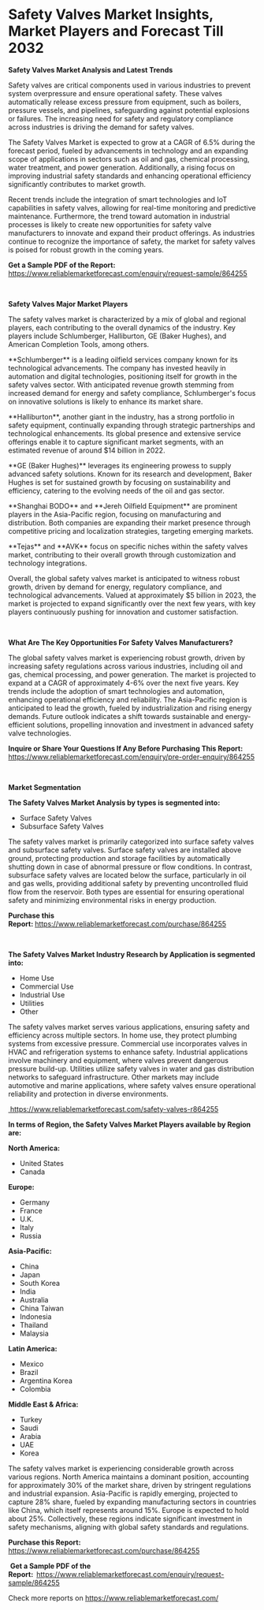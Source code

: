 <p><h1>Safety Valves Market Insights, Market Players and Forecast Till 2032</h1></p><p><strong>Safety Valves Market Analysis and Latest Trends</strong></p>
<p><p>Safety valves are critical components used in various industries to prevent system overpressure and ensure operational safety. These valves automatically release excess pressure from equipment, such as boilers, pressure vessels, and pipelines, safeguarding against potential explosions or failures. The increasing need for safety and regulatory compliance across industries is driving the demand for safety valves.</p><p>The Safety Valves Market is expected to grow at a CAGR of 6.5% during the forecast period, fueled by advancements in technology and an expanding scope of applications in sectors such as oil and gas, chemical processing, water treatment, and power generation. Additionally, a rising focus on improving industrial safety standards and enhancing operational efficiency significantly contributes to market growth.</p><p>Recent trends include the integration of smart technologies and IoT capabilities in safety valves, allowing for real-time monitoring and predictive maintenance. Furthermore, the trend toward automation in industrial processes is likely to create new opportunities for safety valve manufacturers to innovate and expand their product offerings. As industries continue to recognize the importance of safety, the market for safety valves is poised for robust growth in the coming years.</p></p>
<p><strong>Get a Sample PDF of the Report:&nbsp;</strong> <a href="https://www.reliablemarketforecast.com/enquiry/request-sample/864255?utm_campaign=2808&utm_medium=2&utm_source=Github&utm_content=ia&utm_term=10042025&utm_id=safety-valves">https://www.reliablemarketforecast.com/enquiry/request-sample/864255</a></p>
<p>&nbsp;</p>
<p><strong>Safety Valves Major Market Players</strong></p>
<p><p>The safety valves market is characterized by a mix of global and regional players, each contributing to the overall dynamics of the industry. Key players include Schlumberger, Halliburton, GE (Baker Hughes), and American Completion Tools, among others. </p><p>**Schlumberger** is a leading oilfield services company known for its technological advancements. The company has invested heavily in automation and digital technologies, positioning itself for growth in the safety valves sector. With anticipated revenue growth stemming from increased demand for energy and safety compliance, Schlumberger's focus on innovative solutions is likely to enhance its market share.</p><p>**Halliburton**, another giant in the industry, has a strong portfolio in safety equipment, continually expanding through strategic partnerships and technological enhancements. Its global presence and extensive service offerings enable it to capture significant market segments, with an estimated revenue of around $14 billion in 2022.</p><p>**GE (Baker Hughes)** leverages its engineering prowess to supply advanced safety solutions. Known for its research and development, Baker Hughes is set for sustained growth by focusing on sustainability and efficiency, catering to the evolving needs of the oil and gas sector.</p><p>**Shanghai BODO** and **Jereh Oilfield Equipment** are prominent players in the Asia-Pacific region, focusing on manufacturing and distribution. Both companies are expanding their market presence through competitive pricing and localization strategies, targeting emerging markets.</p><p>**Tejas** and **AVK** focus on specific niches within the safety valves market, contributing to their overall growth through customization and technology integrations.</p><p>Overall, the global safety valves market is anticipated to witness robust growth, driven by demand for energy, regulatory compliance, and technological advancements. Valued at approximately $5 billion in 2023, the market is projected to expand significantly over the next few years, with key players continuously pushing for innovation and customer satisfaction.</p></p>
<p>&nbsp;</p>
<p><strong>What Are The Key Opportunities For Safety Valves Manufacturers?</strong></p>
<p><p>The global safety valves market is experiencing robust growth, driven by increasing safety regulations across various industries, including oil and gas, chemical processing, and power generation. The market is projected to expand at a CAGR of approximately 4-6% over the next five years. Key trends include the adoption of smart technologies and automation, enhancing operational efficiency and reliability. The Asia-Pacific region is anticipated to lead the growth, fueled by industrialization and rising energy demands. Future outlook indicates a shift towards sustainable and energy-efficient solutions, propelling innovation and investment in advanced safety valve technologies.</p></p>
<p><strong>Inquire or Share Your Questions If Any Before Purchasing This Report:</strong> <a href="https://www.reliablemarketforecast.com/enquiry/pre-order-enquiry/864255?utm_campaign=2808&utm_medium=2&utm_source=Github&utm_content=ia&utm_term=10042025&utm_id=safety-valves">https://www.reliablemarketforecast.com/enquiry/pre-order-enquiry/864255</a></p>
<p>&nbsp;</p>
<p><strong>Market Segmentation</strong></p>
<p><strong>The Safety Valves Market Analysis by types is segmented into:</strong></p>
<p><ul><li>Surface Safety Valves</li><li>Subsurface Safety Valves</li></ul></p>
<p><p>The safety valves market is primarily categorized into surface safety valves and subsurface safety valves. Surface safety valves are installed above ground, protecting production and storage facilities by automatically shutting down in case of abnormal pressure or flow conditions. In contrast, subsurface safety valves are located below the surface, particularly in oil and gas wells, providing additional safety by preventing uncontrolled fluid flow from the reservoir. Both types are essential for ensuring operational safety and minimizing environmental risks in energy production.</p></p>
<p><strong>Purchase this Report:&nbsp;</strong><a href="https://www.reliablemarketforecast.com/purchase/864255?utm_campaign=2808&utm_medium=2&utm_source=Github&utm_content=ia&utm_term=10042025&utm_id=safety-valves">https://www.reliablemarketforecast.com/purchase/864255</a></p>
<p>&nbsp;</p>
<p><strong>The Safety Valves Market Industry Research by Application is segmented into:</strong></p>
<p><ul><li>Home Use</li><li>Commercial Use</li><li>Industrial Use</li><li>Utilities</li><li>Other</li></ul></p>
<p><p>The safety valves market serves various applications, ensuring safety and efficiency across multiple sectors. In home use, they protect plumbing systems from excessive pressure. Commercial use incorporates valves in HVAC and refrigeration systems to enhance safety. Industrial applications involve machinery and equipment, where valves prevent dangerous pressure build-up. Utilities utilize safety valves in water and gas distribution networks to safeguard infrastructure. Other markets may include automotive and marine applications, where safety valves ensure operational reliability and protection in diverse environments.</p></p>
<p><a href="https://www.reliablemarketforecast.com/safety-valves-r864255?utm_campaign=2808&utm_medium=2&utm_source=Github&utm_content=ia&utm_term=10042025&utm_id=safety-valves">&nbsp;https://www.reliablemarketforecast.com/safety-valves-r864255</a></p>
<p><strong>In terms of Region, the Safety Valves Market Players available by Region are:</strong></p>
<p>
    <p> <strong> North America: </strong>
        <ul>
            <li>United States</li>
            <li>Canada</li>
        </ul>
        </p> 
    <p> <strong> Europe: </strong>
        <ul>
            <li>Germany</li>
            <li>France</li>
            <li>U.K.</li>
            <li>Italy</li>
            <li>Russia</li>
        </ul>
        </p> 
    <p> <strong> Asia-Pacific: </strong>
        <ul>
            <li>China</li>
            <li>Japan</li>
            <li>South Korea</li>
            <li>India</li>
            <li>Australia</li>
            <li>China Taiwan</li>
            <li>Indonesia</li>
            <li>Thailand</li>
            <li>Malaysia</li>
        </ul>
        </p> 
    <p> <strong> Latin America: </strong>
        <ul>
            <li>Mexico</li>
            <li>Brazil</li>
            <li>Argentina Korea</li>
            <li>Colombia</li>
        </ul>
        </p> 
    <p> <strong> Middle East & Africa: </strong>
        <ul>
            <li>Turkey</li>
            <li>Saudi</li>
            <li>Arabia</li>
            <li>UAE</li>
            <li>Korea</li>
        </ul>
    </p>
    </p>
<p><p>The safety valves market is experiencing considerable growth across various regions. North America maintains a dominant position, accounting for approximately 30% of the market share, driven by stringent regulations and industrial expansion. Asia-Pacific is rapidly emerging, projected to capture 28% share, fueled by expanding manufacturing sectors in countries like China, which itself represents around 15%. Europe is expected to hold about 25%. Collectively, these regions indicate significant investment in safety mechanisms, aligning with global safety standards and regulations.</p></p>
<p><strong>Purchase this Report: </strong><a href="https://www.reliablemarketforecast.com/purchase/864255?utm_campaign=2808&utm_medium=2&utm_source=Github&utm_content=ia&utm_term=10042025&utm_id=safety-valves">https://www.reliablemarketforecast.com/purchase/864255</a></p>
<p>&nbsp;<strong>Get a Sample PDF of the Report:&nbsp;&nbsp;</strong><a href="https://www.reliablemarketforecast.com/enquiry/request-sample/864255?utm_campaign=2808&utm_medium=2&utm_source=Github&utm_content=ia&utm_term=10042025&utm_id=safety-valves">https://www.reliablemarketforecast.com/enquiry/request-sample/864255</a></p>
<p><strong></strong></p>
<p>Check more reports on <a href="https://www.reliablemarketforecast.com/?utm_campaign=2808&utm_medium=2&utm_source=Github&utm_content=ia&utm_term=10042025&utm_id=safety-valves">https://www.reliablemarketforecast.com/</a></p>